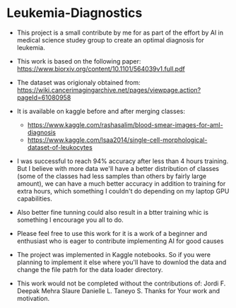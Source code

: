# Leukemia-Diagnostics
- This project is a small contribute by me for as part of the effort by AI in medical science studey group to create an optimal diagnosis for leukemia.

- This work is based on the following paper: https://www.biorxiv.org/content/10.1101/564039v1.full.pdf

- The dataset was origionaly obtained from: https://wiki.cancerimagingarchive.net/pages/viewpage.action?pageId=61080958

- It is available on kaggle before and after merging classes: 
  - https://www.kaggle.com/rashasalim/blood-smear-images-for-aml-diagnosis 
  - https://www.kaggle.com/lsaa2014/single-cell-morphological-dataset-of-leukocytes

- I was successful to reach 94% accuracy after less than 4 hours training. But I believe with more data we'll have a better distribution of classes (some of the classes had less samples than others by fairly large amount), we can have a much better accuracy in addition to training for extra hours, which something I couldn't do depending on my laptop GPU capabilities.

- Also better fine tunning could also result in a btter training whic is something I encourage you all to do.

- Please feel free to use this work for it is a work of a beginner and enthusiast who is eager to  contribute implementing AI for good causes
- The project was implemented in Kaggle notebooks. So if you were planning to implement it else where you'll have to downlod the data and change the file patrh for the data loader directory.

- This work would not be completed without the contributions of:
    Jordi F.
    Deepak Mehra
    Slaure
    Danielle L. Taneyo S.
    Thanks for Your work and motivation.



